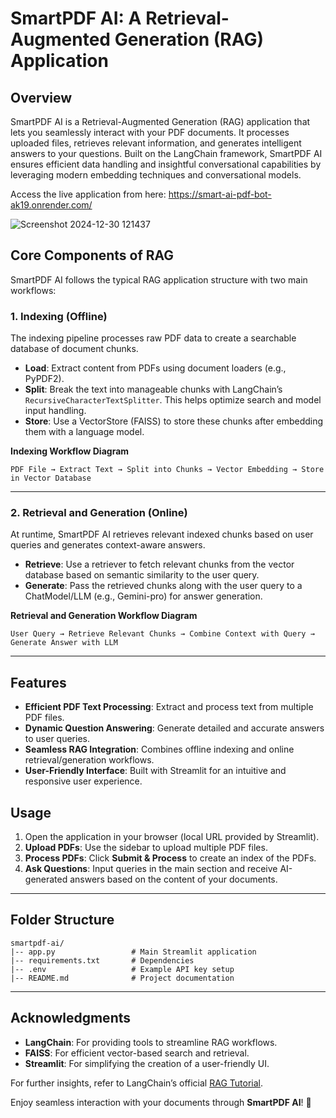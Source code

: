 # SmartPDF AI: A Retrieval-Augmented Generation (RAG) Application  

## Overview  

SmartPDF AI is a Retrieval-Augmented Generation (RAG) application that lets you seamlessly interact with your PDF documents. It processes uploaded files, retrieves relevant information, and generates intelligent answers to your questions. Built on the LangChain framework, SmartPDF AI ensures efficient data handling and insightful conversational capabilities by leveraging modern embedding techniques and conversational models. 

Access the live application from here:
https://smart-ai-pdf-bot-ak19.onrender.com/


![Screenshot 2024-12-30 121437](https://github.com/user-attachments/assets/9a4d44c2-bff5-49a9-874b-beccda7b5f26)


## Core Components of RAG  

SmartPDF AI follows the typical RAG application structure with two main workflows:  

### 1. **Indexing (Offline)**  
The indexing pipeline processes raw PDF data to create a searchable database of document chunks.  

- **Load**: Extract content from PDFs using document loaders (e.g., PyPDF2).  
- **Split**: Break the text into manageable chunks with LangChain’s `RecursiveCharacterTextSplitter`. This helps optimize search and model input handling.  
- **Store**: Use a VectorStore (FAISS) to store these chunks after embedding them with a language model.  

**Indexing Workflow Diagram**  
```
PDF File → Extract Text → Split into Chunks → Vector Embedding → Store in Vector Database
```

---

### 2. **Retrieval and Generation (Online)**  
At runtime, SmartPDF AI retrieves relevant indexed chunks based on user queries and generates context-aware answers.  

- **Retrieve**: Use a retriever to fetch relevant chunks from the vector database based on semantic similarity to the user query.  
- **Generate**: Pass the retrieved chunks along with the user query to a ChatModel/LLM (e.g., Gemini-pro) for answer generation.  

**Retrieval and Generation Workflow Diagram**  
```
User Query → Retrieve Relevant Chunks → Combine Context with Query → Generate Answer with LLM
```

---

## Features  

- **Efficient PDF Text Processing**: Extract and process text from multiple PDF files.  
- **Dynamic Question Answering**: Generate detailed and accurate answers to user queries.  
- **Seamless RAG Integration**: Combines offline indexing and online retrieval/generation workflows.  
- **User-Friendly Interface**: Built with Streamlit for an intuitive and responsive user experience.  

## Usage  

1. Open the application in your browser (local URL provided by Streamlit).  
2. **Upload PDFs**: Use the sidebar to upload multiple PDF files.  
3. **Process PDFs**: Click **Submit & Process** to create an index of the PDFs.  
4. **Ask Questions**: Input queries in the main section and receive AI-generated answers based on the content of your documents.  

---

## Folder Structure  

```
smartpdf-ai/  
|-- app.py                 # Main Streamlit application  
|-- requirements.txt       # Dependencies  
|-- .env                   # Example API key setup  
|-- README.md              # Project documentation  
```

---

## Acknowledgments  

- **LangChain**: For providing tools to streamline RAG workflows.  
- **FAISS**: For efficient vector-based search and retrieval.  
- **Streamlit**: For simplifying the creation of a user-friendly UI.  

For further insights, refer to LangChain’s official [RAG Tutorial](https://python.langchain.com/docs/tutorials/rag/).  

Enjoy seamless interaction with your documents through **SmartPDF AI**! 🚀  
